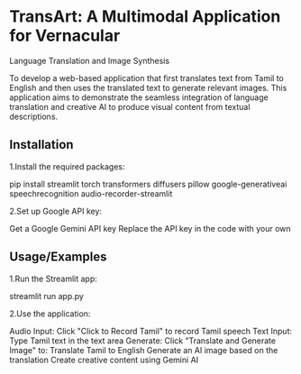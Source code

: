 
# TransArt: A Multimodal Application for Vernacular
Language Translation and Image Synthesis

To develop a web-based application that first translates text from Tamil to English and then
uses the translated text to generate relevant images. This application aims to demonstrate the
seamless integration of language translation and creative AI to produce visual content from
textual descriptions.


## Installation

1.Install the required packages:

pip install streamlit torch transformers diffusers pillow google-generativeai speechrecognition audio-recorder-streamlit

2.Set up Google API key:

Get a Google Gemini API key
Replace the API key in the code with your own

## Usage/Examples

1.Run the Streamlit app:

streamlit run app.py

2.Use the application:

Audio Input: Click "Click to Record Tamil" to record Tamil speech
Text Input: Type Tamil text in the text area
Generate: Click "Translate and Generate Image" to:
Translate Tamil to English
Generate an AI image based on the translation
Create creative content using Gemini AI

